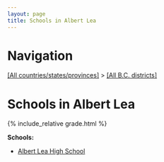 ```yaml
---
layout: page
title: Schools in Albert Lea
---
```

# Navigation

[[All countries/states/provinces]](../..) > [[All B.C. districts]](..)

# Schools in Albert Lea

{% include_relative grade.html %}

**Schools:**

- [Albert Lea High School](Albert_Lea_High_School.md)
